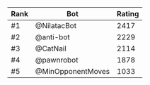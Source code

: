 Rank|Bot|Rating
---|---|---
#1|@NilatacBot|2417
#2|@anti-bot|2229
#3|@CatNail|2114
#4|@pawnrobot|1878
#5|@MinOpponentMoves|1033
